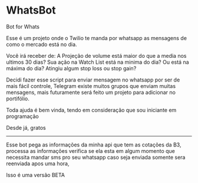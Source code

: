 # WhatsBot
 Bot for Whats


Esse é um projeto onde o Twilio te manda por whatsapp as mensagens de como o mercado está no dia.

Você irá receber de:
    A Projeção de volume está maior do que a media nos ultimos 30 dias?
    Sua ação na Watch List está na minima do dia?
    Ou está na máxima do dia?
    Atingiu algum stop loss ou stop gain?

Decidi fazer esse script para enviar mensagem no whatsapp por ser de mais fácil
controle, Telegram existe muitos grupos que enviam muitas mensagens, mais futuramente
será feito um projeto para adicionar no portifólio.


Toda ajuda é bem vinda, tendo em consideração que sou iniciante em programação

Desde já, gratos



-------------------------------------------------------------------------------
Esse bot pega as informações da minha api que tem as cotações da B3, processa as informações
verifica se ela esta em algum momento que necessita mandar sms pro seu whatsapp
caso seja enviada somente sera reenviada apos uma hora,

Isso é uma versão BETA
